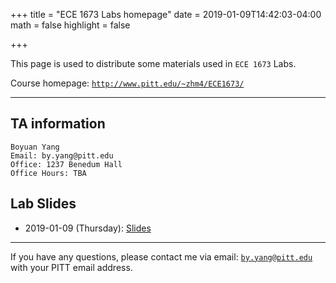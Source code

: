 +++
title = "ECE 1673 Labs homepage"
date = 2019-01-09T14:42:03-04:00
math = false
highlight = false

+++

This page is used to distribute some materials used in `ECE 1673` Labs.

Course homepage: [`http://www.pitt.edu/~zhm4/ECE1673/`](http://www.pitt.edu/~zhm4/ECE1673/)

* * *

## TA information

```
Boyuan Yang
Email: by.yang@pitt.edu
Office: 1237 Benedum Hall
Office Hours: TBA
```

## Lab Slides

* 2019-01-09 (Thursday): [Slides](https://drive.google.com/file/d/1BpfFoYPRUlxs-9pzyOFiiYuBaSc_mwj7/view?usp=sharing)


* * *

If you have any questions, please contact me via email:
[`by.yang@pitt.edu`](mailto:by.yang@pitt.edu) with your PITT email address.
